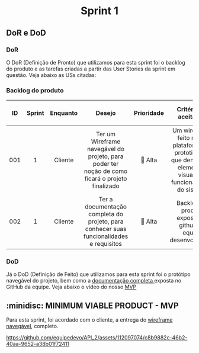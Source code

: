 <span id='topo'>

<h1 align='center'> Sprint 1 </h1>

<h2> DoR e DoD </h2>

<h3>DoR</h3>

O DoR (Definição de Pronto) que utilizamos para esta sprint foi o backlog do produto e as tarefas criadas a partir das User Stories da sprint em questão. Veja abaixo as USs citadas:

<h3>Backlog do produto</h3>

| ID  | Sprint |    Enquanto     |                                                        Desejo                                                        | Prioridade |                                             Critério de aceitação                                              | Estimativa de esforço |
| :-: | :----: | :-------------: | :------------------------------------------------------------------------------------------------------------------: |:----------:| :------------------------------------------------------------------------------------------------------------: |:-:|
| 001 | 1      | Cliente         | Ter um Wireframe navegável do projeto, para poder ter noção de como ficará o projeto finalizado                      | :red_circle: Alta       | Um wireframe feito numa plataforma de prototipação que demonstre elementos visuais do funcionamento do sistema | 13 |
| 002 | 1      | Cliente         | Ter a documentação completa do projeto, para conhecer suas funcionalidades e requisitos                              | :red_circle: Alta       | Backlog do produto exposto no github da equipe desenvolvedora                                                  | 3 |

<h3>DoD</h3>

Já o DoD (Definição de Feito) que utilizamos para esta sprint foi o protótipo navegável do projeto, bem como a <a href="https://github.com/equipedevo/API_2/#readme"> documentação completa </a> exposta no GitHub da equipe. Veja abaixo o vídeo do nosso <a href="#MVP"> MVP </a>

<span id='MVP'>
<h2> :minidisc: MINIMUM VIABLE PRODUCT - MVP </h2>

Para esta sprint, foi acordado com o cliente, a entrega do [wireframe navegável](https://www.figma.com/proto/Gc3LRWc6XPQgx4EWuki2db/Hermez?type=design&node-id=811-836&t=oYqz4LYAyTjheL5T-1&scaling=contain&page-id=0%3A1&starting-point-node-id=811%3A836&show-proto-sidebar=1), completo.


https://github.com/equipedevo/API_2/assets/112097074/c8b9882c-46b2-40aa-9652-a38b01f72411


<!-- → [Voltar ao topo](#topo) -->
